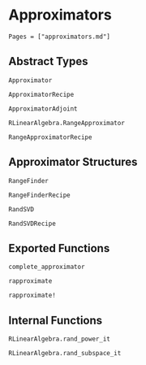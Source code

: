 # Approximators 
```@contents
Pages = ["approximators.md"]
```

## Abstract Types
```@docs
Approximator

ApproximatorRecipe

ApproximatorAdjoint

RLinearAlgebra.RangeApproximator

RangeApproximatorRecipe
```

## Approximator Structures
```@docs
RangeFinder

RangeFinderRecipe

RandSVD

RandSVDRecipe
```

## Exported Functions
```@docs
complete_approximator

rapproximate

rapproximate!
```

## Internal Functions
```@docs
RLinearAlgebra.rand_power_it

RLinearAlgebra.rand_subspace_it
```
